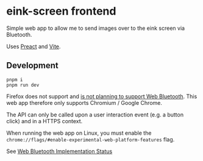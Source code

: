 # eink-screen frontend

Simple web app to allow me to send images over to the eink screen via Bluetooth.

Uses [Preact](https://preactjs.com/) and [Vite](https://vitejs.dev/).

## Development

```
pnpm i
pnpm run dev
```

Firefox does not support and [is not planning to support Web Bluetooth](https://mozilla.github.io/standards-positions/#web-bluetooth). This web app therefore only supports Chromium / Google Chrome.

The API can only be called upon a user interaction event (e.g. a button click) and in a HTTPS context.

When running the web app on Linux, you must enable the `chrome://flags/#enable-experimental-web-platform-features` flag.

See [Web Bluetooth Implementation Status](https://github.com/WebBluetoothCG/web-bluetooth/blob/main/implementation-status.md)
